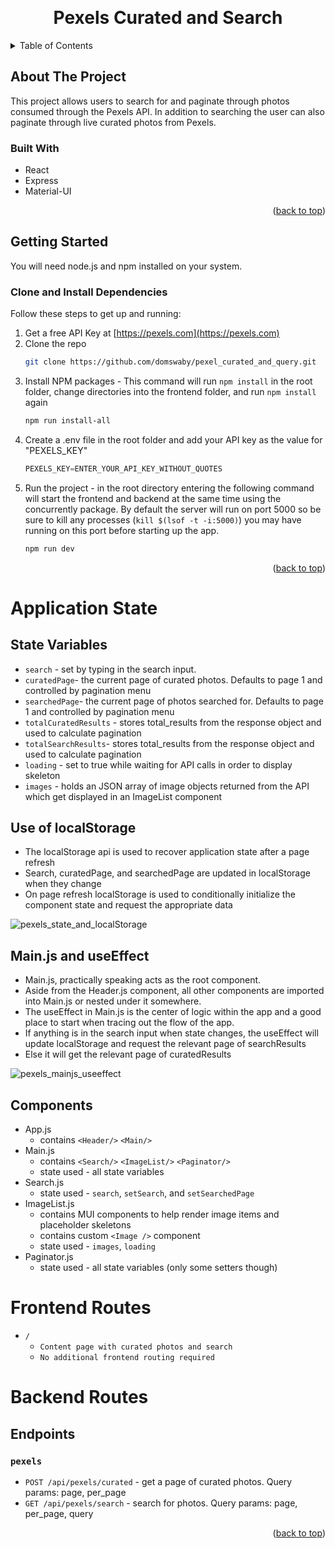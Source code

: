 <a name="readme-top"></a>

<br />
<div align="center">
  
  <h1 align="center">Pexels Curated and Search</h1>

</div>



<!-- TABLE OF CONTENTS -->
<details>
  <summary>Table of Contents</summary>
  <ol>
    <li>
      <a href="#about-the-project">About The Project</a>
      <ul>
        <li><a href="#built-with">Built With</a></li>
      </ul>
    </li>
    <li>
      <a href="#getting-started">Getting Started</a>
    </li>
    <li><a href="#contribute">Contribute</a></li>

  </ol>
</details>



<!-- ABOUT THE PROJECT -->
## About The Project

This project allows users to search for and paginate through photos consumed through the Pexels API.  In addition to searching the user can also paginate through live curated photos from Pexels.

### Built With

* React
* Express
* Material-UI

<p align="right">(<a href="#readme-top">back to top</a>)</p>

<!-- GETTING STARTED -->
## Getting Started

You will need node.js and npm installed on your system.

### Clone and Install Dependencies 

Follow these steps to get up and running: 

1. Get a free API Key at [https://pexels.com](https://pexels.com)
2. Clone the repo
   ```sh
   git clone https://github.com/domswaby/pexel_curated_and_query.git
   ```
3. Install NPM packages - This command will run `npm install` in the root folder, change directories into the frontend folder, and run `npm install` again
   ```sh
   npm run install-all
   ```
4. Create a .env file in the root folder and add your API key as the value for "PEXELS_KEY"
   ```js
   PEXELS_KEY=ENTER_YOUR_API_KEY_WITHOUT_QUOTES
   ```
5. Run the project - in the root directory entering the following command will start the frontend and backend at the same time using the concurrently package. By default the server will run on port 5000 so be sure to kill any processes (`kill $(lsof -t -i:5000)`) you may have running on this port before starting up the app.  
   ```js
   npm run dev
   ```

<p align="right">(<a href="#readme-top">back to top</a>)</p>

<!-- Frontend Routes -->
# Application State
 ## State Variables
   - `search` - set by typing in the search input.  
   - `curatedPage`- the current page of curated photos. Defaults to page 1 and controlled by pagination menu 
   - `searchedPage`- the current page of photos searched for. Defaults to page 1 and controlled by pagination menu
   - `totalCuratedResults` - stores total_results from the response object and used to calculate pagination
   - `totalSearchResults`- stores total_results from the response object and used to calculate pagination
   - `loading` - set to true while waiting for API calls in order to display skeleton
   - `images` - holds an JSON array of image objects returned from the API which get displayed in an ImageList component

 ## Use of localStorage 
   - The localStorage api is used to recover application state after a page refresh 
   - Search, curatedPage, and searchedPage are updated in localStorage when they change 
   - On page refresh localStorage is used to conditionally initialize the component state and request the appropriate data

![pexels_state_and_localStorage](https://user-images.githubusercontent.com/10789682/232109830-748c902d-dc77-4cc2-a4d0-8a571053db38.png)

 ## Main.js and useEffect
   - Main.js, practically speaking acts as the root component.
   - Aside from the Header.js component, all other components are imported into Main.js or nested under it somewhere. 
   - The useEffect in Main.js is the center of logic within the app and a good place to start when tracing out the flow of the app.  
   - If anything is in the search input when state changes, the useEffect will update localStorage and request the relevant page of searchResults
   - Else it will get the relevant page of curatedResults

![pexels_mainjs_useeffect](https://user-images.githubusercontent.com/10789682/232108716-87d1b1ad-7f84-49e9-bb31-8d1ac319aea7.png)

 ## Components
   - App.js 
     - contains `<Header/>` `<Main/>` 
   - Main.js 
     - contains `<Search/>` `<ImageList/>` `<Paginator/>`
     - state used - all state variables
   - Search.js
     - state used - `search`, `setSearch`, and `setSearchedPage`
   - ImageList.js
     - contains MUI components to help render image items and placeholder skeletons
     - contains custom `<Image />` component 
     - state used - `images`, `loading`
   - Paginator.js
     - state used - all state variables (only some setters though)

<!-- Frontend Routes -->
# Frontend Routes

- `/`
  - `Content page with curated photos and search`
  - `No additional frontend routing required`

<!-- Backend Routes -->
# Backend Routes

## Endpoints

### `pexels`
  - `POST /api/pexels/curated` - get a page of curated photos.  Query params: page, per_page
  - `GET /api/pexels/search` - search for photos.  Query params: page, per_page, query

<p align="right">(<a href="#readme-top">back to top</a>)</p>
